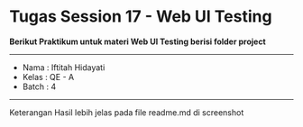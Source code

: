 # Tugas Session 17 - Web UI Testing
**Berikut Praktikum untuk materi Web UI Testing berisi folder project**
___
- Nama : Iftitah Hidayati
- Kelas : QE - A
- Batch : 4
___
Keterangan Hasil lebih jelas pada file readme.md di screenshot